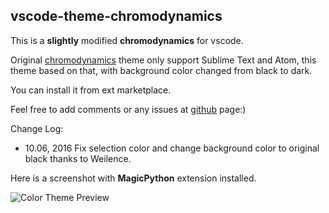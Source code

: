 ## vscode-theme-chromodynamics

This is a **slightly** modified **chromodynamics** for vscode.

Original [chromodynamics](https://github.com/MagicStack/Chromodynamics) theme only support Sublime Text and Atom,
 this theme based on that, with background color changed from black to dark.

You can install it from ext marketplace.

Feel free to add comments or any issues at [github](https://github.com/leido/vscode-theme-chromodynamics) page:)

Change Log:

- 10.06, 2016 Fix selection color and change background color to original black thanks to Weilence.

Here is a screenshot with **MagicPython** extension installed.

![Color Theme Preview](https://magicstack.github.io/MagicPython/example.png)


